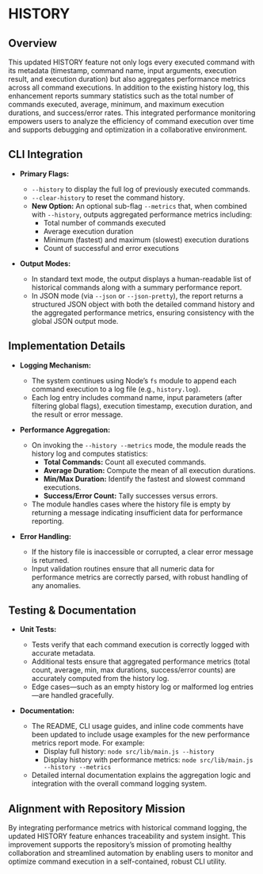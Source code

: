 # HISTORY

## Overview
This updated HISTORY feature not only logs every executed command with its metadata (timestamp, command name, input arguments, execution result, and execution duration) but also aggregates performance metrics across all command executions. In addition to the existing history log, this enhancement reports summary statistics such as the total number of commands executed, average, minimum, and maximum execution durations, and success/error rates. This integrated performance monitoring empowers users to analyze the efficiency of command execution over time and supports debugging and optimization in a collaborative environment.

## CLI Integration
- **Primary Flags:**
  - `--history` to display the full log of previously executed commands.
  - `--clear-history` to reset the command history.
  - **New Option:** An optional sub-flag `--metrics` that, when combined with `--history`, outputs aggregated performance metrics including:
    - Total number of commands executed
    - Average execution duration
    - Minimum (fastest) and maximum (slowest) execution durations
    - Count of successful and error executions

- **Output Modes:**
  - In standard text mode, the output displays a human-readable list of historical commands along with a summary performance report.
  - In JSON mode (via `--json` or `--json-pretty`), the report returns a structured JSON object with both the detailed command history and the aggregated performance metrics, ensuring consistency with the global JSON output mode.

## Implementation Details
- **Logging Mechanism:**
  - The system continues using Node’s `fs` module to append each command execution to a log file (e.g., `history.log`).
  - Each log entry includes command name, input parameters (after filtering global flags), execution timestamp, execution duration, and the result or error message.

- **Performance Aggregation:**
  - On invoking the `--history --metrics` mode, the module reads the history log and computes statistics:
    - **Total Commands:** Count all executed commands.
    - **Average Duration:** Compute the mean of all execution durations.
    - **Min/Max Duration:** Identify the fastest and slowest command executions.
    - **Success/Error Count:** Tally successes versus errors.
  - The module handles cases where the history file is empty by returning a message indicating insufficient data for performance reporting.

- **Error Handling:**
  - If the history file is inaccessible or corrupted, a clear error message is returned.
  - Input validation routines ensure that all numeric data for performance metrics are correctly parsed, with robust handling of any anomalies.

## Testing & Documentation
- **Unit Tests:**
  - Tests verify that each command execution is correctly logged with accurate metadata.
  - Additional tests ensure that aggregated performance metrics (total count, average, min, max durations, success/error counts) are accurately computed from the history log.
  - Edge cases—such as an empty history log or malformed log entries—are handled gracefully.

- **Documentation:**
  - The README, CLI usage guides, and inline code comments have been updated to include usage examples for the new performance metrics report mode. For example:
    - Display full history: `node src/lib/main.js --history`
    - Display history with performance metrics: `node src/lib/main.js --history --metrics`
  - Detailed internal documentation explains the aggregation logic and integration with the overall command logging system.

## Alignment with Repository Mission
By integrating performance metrics with historical command logging, the updated HISTORY feature enhances traceability and system insight. This improvement supports the repository’s mission of promoting healthy collaboration and streamlined automation by enabling users to monitor and optimize command execution in a self-contained, robust CLI utility.